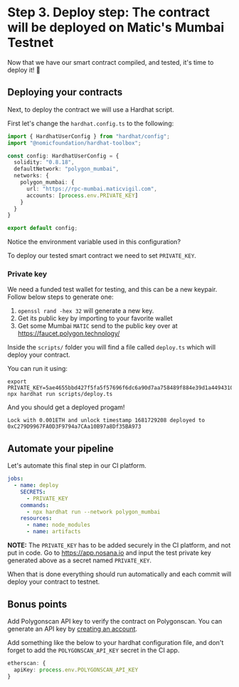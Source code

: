 # Step 3. Deploy step: The contract will be deployed on Matic's Mumbai Testnet

Now that we have our smart contract compiled, and tested, it's time to deploy it! 🚀

## Deploying your contracts

Next, to deploy the contract we will use a Hardhat script.

First let's change the `hardhat.config.ts` to the following:

```typescript
import { HardhatUserConfig } from "hardhat/config";
import "@nomicfoundation/hardhat-toolbox";

const config: HardhatUserConfig = {
  solidity: "0.8.18",
  defaultNetwork: "polygon_mumbai",
  networks: {
    polygon_mumbai: {
      url: "https://rpc-mumbai.maticvigil.com",
      accounts: [process.env.PRIVATE_KEY]
    }
  }
}

export default config;
```

Notice the environment variable used in this configuration?

To deploy our tested smart contract we need to set `PRIVATE_KEY`.

### Private key

We need a funded test wallet for testing, and this can be a new keypair.
Follow below steps to generate one:

1. `openssl rand -hex 32` will generate a new key.
2. Get its public key by importing to your favorite wallet
3. Get some Mumbai `MATIC` send to the public key over at https://faucet.polygon.technology/

Inside the `scripts/` folder you will find a file called `deploy.ts` which will deploy your contract.

You can run it using:

```shell
export PRIVATE_KEY=5ae4655bbd427f5fa5f57696f6dc6a90d7aa758489f884e39d1a44943104bac1
npx hardhat run scripts/deploy.ts
```

And you should get a deployed progam!

```
Lock with 0.001ETH and unlock timestamp 1681729208 deployed to 0xC279D9967FA0D3F9794a7CAa10B97a8Df35BA973
```

## Automate your pipeline

Let's automate this final step in our CI platform.

```yaml
jobs:
  - name: deploy
    SECRETS:
      - PRIVATE_KEY
    commands:
      - npx hardhat run --network polygon_mumbai
    resources:
      - name: node_modules
      - name: artifacts
```

**NOTE:**  The `PRIVATE_KEY` has to be added securely in the CI platform, and not put in code. 
Go to https://app.nosana.io and input the test private key generated above as a secret named `PRIVATE_KEY`.

When that is done everything should run automatically and each commit will deploy your contract to testnet.

## Bonus points

Add Polygonscan API key to verify the contract on Polygonscan. 
You can generate an API key by [creating an account](https://polygonscan.com/register).

Add something like the below to your hardhat configuration file,
and don't forget to add the `POLYGONSCAN_API_KEY` secret in the CI app.

```typescript
etherscan: {
  apiKey: process.env.POLYGONSCAN_API_KEY
}
```

